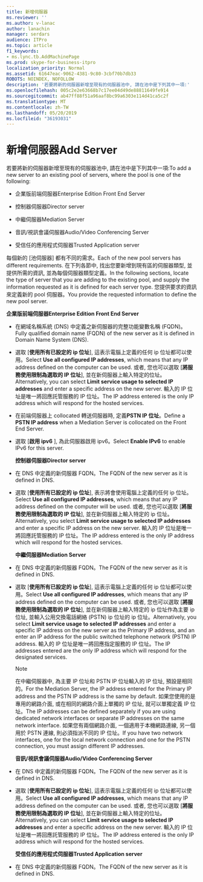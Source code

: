 ```yaml
---
title: 新增伺服器
ms.reviewer: ''
ms.author: v-lanac
author: lanachin
manager: serdars
audience: ITPro
ms.topic: article
f1_keywords:
- ms.lync.tb.AddMachinePage
ms.prod: skype-for-business-itpro
localization_priority: Normal
ms.assetid: 61647eac-9062-4381-9c80-3cbf70b7db33
ROBOTS: NOINDEX, NOFOLLOW
description: '若要將新的伺服器新增至現有的伺服器池中, 請在池中是下列其中一項:'
ms.openlocfilehash: 005c2e2e63668b7c17ee04d49de88811649fe914
ms.sourcegitcommit: ab47ff88f51a96aaf8bc99a6303e114d41ca5c2f
ms.translationtype: MT
ms.contentlocale: zh-TW
ms.lasthandoff: 05/20/2019
ms.locfileid: "36193031"
---
```

# <a name="add-server"></a><span data-ttu-id="c3fc9-103">新增伺服器</span><span class="sxs-lookup"><span data-stu-id="c3fc9-103">Add Server</span></span>
 
<span data-ttu-id="c3fc9-104">若要將新的伺服器新增至現有的伺服器池中, 請在池中是下列其中一項:</span><span class="sxs-lookup"><span data-stu-id="c3fc9-104">To add a new server to an existing pool of servers, where the pool is one of the following:</span></span>
  
- <span data-ttu-id="c3fc9-105">企業版前端伺服器</span><span class="sxs-lookup"><span data-stu-id="c3fc9-105">Enterprise Edition Front End Server</span></span>
    
- <span data-ttu-id="c3fc9-106">控制器伺服器</span><span class="sxs-lookup"><span data-stu-id="c3fc9-106">Director server</span></span>
    
- <span data-ttu-id="c3fc9-107">中繼伺服器</span><span class="sxs-lookup"><span data-stu-id="c3fc9-107">Mediation Server</span></span>
    
- <span data-ttu-id="c3fc9-108">音訊/視訊會議伺服器</span><span class="sxs-lookup"><span data-stu-id="c3fc9-108">Audio/Video Conferencing Server</span></span>
    
- <span data-ttu-id="c3fc9-109">受信任的應用程式伺服器</span><span class="sxs-lookup"><span data-stu-id="c3fc9-109">Trusted Application server</span></span>
    
<span data-ttu-id="c3fc9-110">每個新的 [池伺服器] 都有不同的需求。</span><span class="sxs-lookup"><span data-stu-id="c3fc9-110">Each of the new pool servers has different requirements.</span></span> <span data-ttu-id="c3fc9-111">在下列各節中, 找出您要新增到現有區的伺服器類型, 並提供所需的資訊, 並為每個伺服器類型定義。</span><span class="sxs-lookup"><span data-stu-id="c3fc9-111">In the following sections, locate the type of server that you are adding to the existing pool, and supply the information requested as it is defined for each server type.</span></span> <span data-ttu-id="c3fc9-112">您提供要求的資訊來定義新的 pool 伺服器。</span><span class="sxs-lookup"><span data-stu-id="c3fc9-112">You provide the requested information to define the new pool server.</span></span>
  
 <span data-ttu-id="c3fc9-113">**企業版前端伺服器**</span><span class="sxs-lookup"><span data-stu-id="c3fc9-113">**Enterprise Edition Front End Server**</span></span>
  
- <span data-ttu-id="c3fc9-114">在網域名稱系統 (DNS) 中定義之新伺服器的完整功能變數名稱 (FQDN)。</span><span class="sxs-lookup"><span data-stu-id="c3fc9-114">Fully qualified domain name (FQDN) of the new server as it is defined in Domain Name System (DNS).</span></span>
    
- <span data-ttu-id="c3fc9-115">選取 [**使用所有已設定的 ip 位址**], 這表示電腦上定義的任何 ip 位址都可以使用。</span><span class="sxs-lookup"><span data-stu-id="c3fc9-115">Select **Use all configured IP addresses**, which means that any IP address defined on the computer can be used.</span></span> <span data-ttu-id="c3fc9-116">或者, 您也可以選取 [**將服務使用限制為選取的 IP 位址**], 並在新伺服器上輸入特定的位址。</span><span class="sxs-lookup"><span data-stu-id="c3fc9-116">Alternatively, you can select **Limit service usage to selected IP addresses** and enter a specific address on the new server.</span></span> <span data-ttu-id="c3fc9-117">輸入的 IP 位址是唯一將回應託管服務的 IP 位址。</span><span class="sxs-lookup"><span data-stu-id="c3fc9-117">The IP address entered is the only IP address which will respond for the hosted services.</span></span>
    
- <span data-ttu-id="c3fc9-118">在前端伺服器上 collocated 轉送伺服器時, 定義**PSTN IP 位址**。</span><span class="sxs-lookup"><span data-stu-id="c3fc9-118">Define a **PSTN IP address** when a Mediation Server is collocated on the Front End Server.</span></span>
    
- <span data-ttu-id="c3fc9-119">選取 [**啟用 ipv6** ], 為此伺服器啟用 ipv6。</span><span class="sxs-lookup"><span data-stu-id="c3fc9-119">Select **Enable IPv6** to enable IPv6 for this server.</span></span>
    
  <span data-ttu-id="c3fc9-120">**控制器伺服器**</span><span class="sxs-lookup"><span data-stu-id="c3fc9-120">**Director server**</span></span>
  
- <span data-ttu-id="c3fc9-121">在 DNS 中定義的新伺服器 FQDN。</span><span class="sxs-lookup"><span data-stu-id="c3fc9-121">The FQDN of the new server as it is defined in DNS.</span></span>
    
- <span data-ttu-id="c3fc9-122">選取 [**使用所有已設定的 ip 位址**], 表示將會使用電腦上定義的任何 ip 位址。</span><span class="sxs-lookup"><span data-stu-id="c3fc9-122">Select **Use all configured IP addresses**, which means that any IP address defined on the computer will be used.</span></span> <span data-ttu-id="c3fc9-123">或者, 您也可以選取 [**將服務使用限制為選取的 IP 位址**], 並在新伺服器上輸入特定的 ip 位址。</span><span class="sxs-lookup"><span data-stu-id="c3fc9-123">Alternatively, you select **Limit service usage to selected IP addresses** and enter a specific IP address on the new server.</span></span> <span data-ttu-id="c3fc9-124">輸入的 IP 位址是唯一將回應託管服務的 IP 位址。</span><span class="sxs-lookup"><span data-stu-id="c3fc9-124">The IP address entered is the only IP address which will respond for the hosted services.</span></span>
    
  <span data-ttu-id="c3fc9-125">**中繼伺服器**</span><span class="sxs-lookup"><span data-stu-id="c3fc9-125">**Mediation Server**</span></span>
  
- <span data-ttu-id="c3fc9-126">在 DNS 中定義的新伺服器 FQDN。</span><span class="sxs-lookup"><span data-stu-id="c3fc9-126">The FQDN of the new server as it is defined in DNS.</span></span>
    
- <span data-ttu-id="c3fc9-127">選取 [**使用所有已設定的 ip 位址**], 這表示電腦上定義的任何 ip 位址都可以使用。</span><span class="sxs-lookup"><span data-stu-id="c3fc9-127">Select **Use all configured IP addresses**, which means that any IP address defined on the computer can be used.</span></span> <span data-ttu-id="c3fc9-128">或者, 您也可以選取 [**將服務使用限制為選取的 IP 位址**], 並在新伺服器上輸入特定的 ip 位址作為主要 ip 位址, 並輸入公用交換電話網絡 (PSTN) ip 位址的 ip 位址。</span><span class="sxs-lookup"><span data-stu-id="c3fc9-128">Alternatively, you select **Limit service usage to selected IP addresses** and enter a specific IP address on the new server as the Primary IP address, and an enter an IP address for the public switched telephone network (PSTN) IP address.</span></span> <span data-ttu-id="c3fc9-129">輸入的 IP 位址是唯一將回應指定服務的 IP 位址。</span><span class="sxs-lookup"><span data-stu-id="c3fc9-129">The IP addresses entered are the only IP address which will respond for the designated services.</span></span>
    
    > [!NOTE]
    > <span data-ttu-id="c3fc9-130">在中繼伺服器中, 為主要 IP 位址和 PSTN IP 位址輸入的 IP 位址, 預設是相同的。</span><span class="sxs-lookup"><span data-stu-id="c3fc9-130">For the Mediation Server, the IP address entered for the Primary IP address and the PSTN IP address is the same by default.</span></span> <span data-ttu-id="c3fc9-131">如果您使用的是專用的網路介面, 或在相同的網路介面上單獨的 IP 位址, 就可以單獨定義 IP 位址。</span><span class="sxs-lookup"><span data-stu-id="c3fc9-131">The IP addresses can be defined separately if you are using dedicated network interfaces or separate IP addresses on the same network interface.</span></span> <span data-ttu-id="c3fc9-132">如果您有兩個網路介面, 一個適用于本機網路連線, 另一個用於 PSTN 連線, 則必須指派不同的 IP 位址。</span><span class="sxs-lookup"><span data-stu-id="c3fc9-132">If you have two network interfaces, one for the local network connection and one for the PSTN connection, you must assign different IP addresses.</span></span> 
  
  <span data-ttu-id="c3fc9-133">**音訊/視訊會議伺服器**</span><span class="sxs-lookup"><span data-stu-id="c3fc9-133">**Audio/Video Conferencing Server**</span></span>
  
- <span data-ttu-id="c3fc9-134">在 DNS 中定義的新伺服器 FQDN。</span><span class="sxs-lookup"><span data-stu-id="c3fc9-134">The FQDN of the new server as it is defined in DNS.</span></span>
    
- <span data-ttu-id="c3fc9-135">選取 [**使用所有已設定的 ip 位址**], 這表示電腦上定義的任何 ip 位址都可以使用。</span><span class="sxs-lookup"><span data-stu-id="c3fc9-135">Select **Use all configured IP addresses**, which means that any IP address defined on the computer can be used.</span></span> <span data-ttu-id="c3fc9-136">或者, 您也可以選取 [**將服務使用限制為選取的 IP 位址**], 並在新伺服器上輸入特定的位址。</span><span class="sxs-lookup"><span data-stu-id="c3fc9-136">Alternatively, you can select **Limit service usage to selected IP addresses** and enter a specific address on the new server.</span></span> <span data-ttu-id="c3fc9-137">輸入的 IP 位址是唯一將回應託管服務的 IP 位址。</span><span class="sxs-lookup"><span data-stu-id="c3fc9-137">The IP address entered is the only IP address which will respond for the hosted services.</span></span>
    
  <span data-ttu-id="c3fc9-138">**受信任的應用程式伺服器**</span><span class="sxs-lookup"><span data-stu-id="c3fc9-138">**Trusted Application server**</span></span>
  
- <span data-ttu-id="c3fc9-139">在 DNS 中定義的新伺服器 FQDN。</span><span class="sxs-lookup"><span data-stu-id="c3fc9-139">The FQDN of the new server as it is defined in DNS.</span></span>
    

